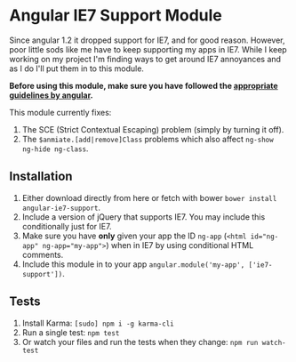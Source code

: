 Angular IE7 Support Module
==========================

Since angular 1.2 it dropped support for IE7, and for good reason. However, poor little sods like me have to keep supporting my apps in IE7. While I keep working on my project I'm finding ways to get around IE7 annoyances and as I do I'll put them in to this module.

**Before using this module, make sure you have followed the [appropriate guidelines by angular](https://docs.angularjs.org/guide/ie).**

This module currently fixes:

1. The SCE (Strict Contextual Escaping) problem (simply by turning it off).
2. The `$anmiate.[add|remove]Class` problems which also affect `ng-show ng-hide ng-class`.

Installation
------------

1. Either download directly from here or fetch with bower `bower install angular-ie7-support`.
2. Include a version of jQuery that supports IE7. You may include this conditionally just for IE7.
3. Make sure you have **only** given your app the ID `ng-app` (`<html id="ng-app" ng-app="my-app">`) when in IE7 by using conditional HTML comments.
4. Include this module in to your app `angular.module('my-app', ['ie7-support'])`.

Tests
-----

1. Install Karma: `[sudo] npm i -g karma-cli`
2. Run a single test: `npm test`
3. Or watch your files and run the tests when they change: `npm run watch-test`

